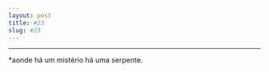```yaml
---
layout: post
title: #23
slug: #23
---
```

---
<p class="description" style="text-align: justify;">
*aonde há um mistério há uma serpente.
